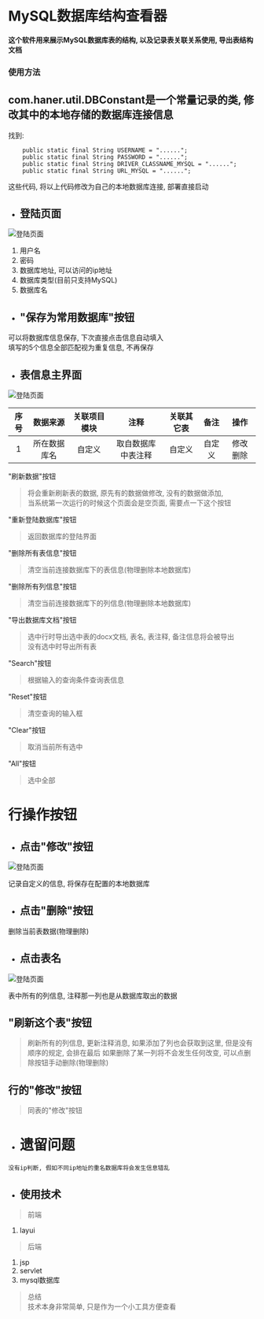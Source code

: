 MySQL数据库结构查看器
=======
#### 这个软件用来展示MySQL数据库表的结构, 以及记录表关联关系使用, 导出表结构文档
### 使用方法
## com.haner.util.DBConstant是一个常量记录的类, 修改其中的本地存储的数据库连接信息<br>
找到: 
```
    public static final String USERNAME = "......";
    public static final String PASSWORD = "......";
    public static final String DRIVER_CLASSNAME_MYSQL = "......";
    public static final String URL_MYSQL = "......";
```
这些代码, 将以上代码修改为自己的本地数据库连接, 部署直接启动
* ## 登陆页面<br>
![登陆页面](https://raw.githubusercontent.com/zjk25673578/testweb/master/readme-img/login.png)  

1. 用户名
2. 密码
3. 数据库地址, 可以访问的ip地址
4. 数据库类型(目前只支持MySQL)
5. 数据库名
* ## "保存为常用数据库"按钮
可以将数据库信息保存, 下次直接点击信息自动填入  
填写的5个信息全部匹配视为重复信息, 不再保存
* ## 表信息主界面
![登陆页面](https://raw.githubusercontent.com/zjk25673578/testweb/master/readme-img/main.png)  

|序号|数据来源|关联项目模块|注释|关联其它表|备注|操作|
|:---:|:---:|:---:|:---:|:---:|:---:|:---:|
|1|所在数据库名|自定义|取自数据库中表注释|自定义|自定义|修改 删除|

"刷新数据"按钮
> 将会重新刷新表的数据, 原先有的数据做修改, 没有的数据做添加,  
当系统第一次运行的时候这个页面会是空页面, 需要点一下这个按钮

"重新登陆数据库"按钮
> 返回数据库的登陆界面

"删除所有表信息"按钮
> 清空当前连接数据库下的表信息(物理删除本地数据库)

"删除所有列信息"按钮
> 清空当前连接数据库下的列信息(物理删除本地数据库)

"导出数据库文档"按钮
> 选中行时导出选中表的docx文档, 表名, 表注释, 备注信息将会被导出  
没有选中时导出所有表

"Search"按钮
> 根据输入的查询条件查询表信息

"Reset"按钮
> 清空查询的输入框

"Clear"按钮
> 取消当前所有选中

"All"按钮
> 选中全部

行操作按钮
=========
* ## 点击"修改"按钮
![登陆页面](https://raw.githubusercontent.com/zjk25673578/testweb/master/readme-img/edit_table.png)  

记录自定义的信息, 将保存在配置的本地数据库

* ## 点击"删除"按钮

删除当前表数据(物理删除)

* ## 点击表名
![登陆页面](https://raw.githubusercontent.com/zjk25673578/testweb/master/readme-img/col_main.png)  

表中所有的列信息, 注释那一列也是从数据库取出的数据



## "刷新这个表"按钮
> 刷新所有的列信息, 更新注释消息, 如果添加了列也会获取到这里, 但是没有顺序的规定, 会排在最后  如果删除了某一列将不会发生任何改变, 可以点删除按钮手动删除(物理删除)

## 行的"修改"按钮
> 同表的"修改"按钮


* # 遗留问题
```
没有ip判断, 假如不同ip地址的重名数据库将会发生信息错乱
```
* ## 使用技术
> 前端
1. layui
> 后端
1. jsp
2. servlet
3. mysql数据库
> 总结  
技术本身非常简单, 只是作为一个小工具方便查看